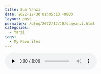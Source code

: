 ```yaml
---
title: Sun Yanzi
date: 2022-12-30 01:05:13 +0800
layout: post
permalink: /blog/2022/12/30/sunyanzi.html
categories:
  - Yanzi
tags:
  - My Favorites
---
```

<audio src="../audio/meet.mp3" preload="none" controls loop>

</audio>
